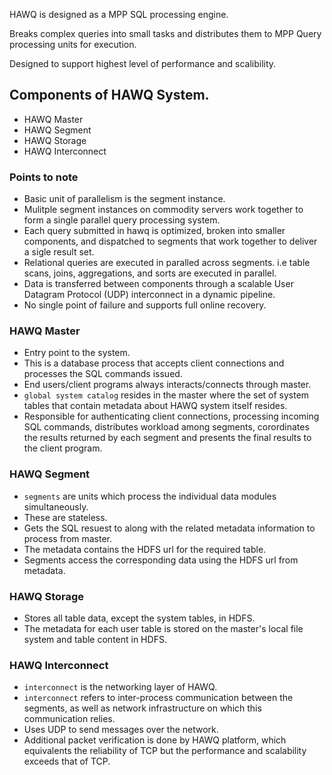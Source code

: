 HAWQ is designed as a MPP SQL processing engine.

Breaks complex queries into small tasks and distributes them to MPP Query processing units for execution.

Designed to support highest level of performance and scalibility.
  
## Components of HAWQ System.

* HAWQ Master
* HAWQ Segment
* HAWQ Storage
* HAWQ Interconnect

### Points to note

- Basic unit of parallelism is the segment instance.
- Mulitple segment instances on commodity servers work together to form a single parallel query processing system.
- Each query submitted in hawq is optimized, broken into smaller components, and dispatched to segments that work together to deliver a sigle result set.
- Relational queries are executed in paralled across segments. i.e table scans, joins, aggregations, and sorts are executed in parallel.
- Data is transferred between components through a scalable User Datagram Protocol (UDP) interconnect in a dynamic pipeline.
- No single point of failure and supports full online recovery.

### HAWQ Master
- Entry point to the system.
- This is a database process that accepts client connections and processes the SQL commands issued.
- End users/client programs always interacts/connects through master.
- `global system catalog` resides in the master where the set of system tables that contain metadata about HAWQ system itself resides.
- Responsible for authenticating client connections, processing incoming SQL commands, distributes workload among segments, corordinates the results returned by each segment and presents the final results to the client program.

### HAWQ Segment
- `segments` are units which process the individual data modules simultaneously.
- These are stateless.
- Gets the SQL resuest to along with the related metadata information to process from master.
- The metadata contains the HDFS url for the required table.
- Segments access the corresponding data using the HDFS url from metadata.

### HAWQ Storage
- Stores all table data, except the system tables, in HDFS.
- The metadata for each user table is stored on the master's local file system and table content in HDFS.

### HAWQ Interconnect
- `interconnect` is the networking layer of HAWQ.
- `interconnect` refers to inter-process communication between the segments, as well as network infrastructure on which this communication relies.
- Uses UDP to send messages over the network.
- Additional packet verification is done by HAWQ platform, which equivalents the reliability of TCP but the performance and scalability exceeds that of TCP.
